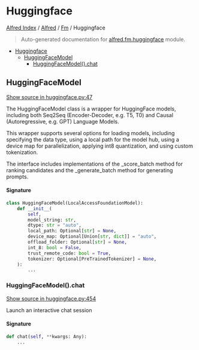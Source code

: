 # Huggingface

[Alfred Index](../../README.md#alfred-index) /
[Alfred](../index.md#alfred) /
[Fm](./index.md#fm) /
Huggingface

> Auto-generated documentation for [alfred.fm.huggingface](../../../alfred/fm/huggingface.py) module.

- [Huggingface](#huggingface)
  - [HuggingFaceModel](#huggingfacemodel)
    - [HuggingFaceModel().chat](#huggingfacemodel()chat)

## HuggingFaceModel

[Show source in huggingface.py:47](../../../alfred/fm/huggingface.py#L47)

The HuggingFaceModel class is a wrapper for HuggingFace models,
including both Seq2Seq (Encoder-Decoder, e.g. T5, T0) and Causal
(Autoregressive, e.g. GPT) Language Models.

This wrapper supports several options for loading models, including
specifying the data type, using a local path for the model hub, using
 a device map for parallelization, applying int8 quantization, and
 using custom tokenization.

The interface includes implementations of the _score_batch method
for ranking candidates and the _generate_batch method for generating prompts.

#### Signature

```python
class HuggingFaceModel(LocalAccessFoundationModel):
    def __init__(
        self,
        model_string: str,
        dtype: str = "auto",
        local_path: Optional[str] = None,
        device_map: Optional[Union[str, dict]] = "auto",
        offload_folder: Optional[str] = None,
        int_8: bool = False,
        trust_remote_code: bool = True,
        tokenizer: Optional[PreTrainedTokenizer] = None,
    ):
        ...
```

### HuggingFaceModel().chat

[Show source in huggingface.py:454](../../../alfred/fm/huggingface.py#L454)

Launch an interactive chat session

#### Signature

```python
def chat(self, **kwargs: Any):
    ...
```


